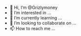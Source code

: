 - 👋 Hi, I’m @Grizlymoney
- 👀 I’m interested in ...
- 🌱 I’m currently learning ...
- 💞️ I’m looking to collaborate on ...
- 📫 How to reach me ...

<!---
Grizlymoney/Grizlymoney is a ✨ special ✨ repository because its `README.md` (this file) appears on your GitHub profile.
You can click the Preview link to take a look at your changes.
--->
